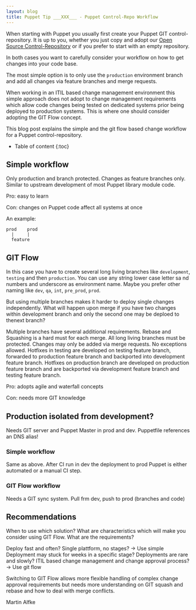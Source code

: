 ```yaml
---
layout: blog
title: Puppet Tip ___XXX___ - Puppet Control-Repo Workflow
---
```


When starting with Puppet you usually first create your Puppet GIT control-repository.
It is up to you, whether you just copy and adopt our [Open Source Control-Repository](https://github.com/example42/psick) or if you prefer to start with an empty repository.

In both cases you want to carefully consider your workflow on how to get changes into your code base.

The most simple option is to only use the `production` environment branch and add all changes via feature branches and merge requests.

When working in an ITIL based change management environment this simple approach does not adopt to change management requirements which allow code changes being tested on dedicated systems prior being deployed to production systems.
This is where one should consider adopting the GIT Flow concept. 

This blog post explains the simple and the git flow based change workflow for a Puppet control-repository.

* Table of content
{:toc}

## Simple workflow

Only production and branch protected.
Changes as feature branches only.
Similar to upstream development of most Puppet library module code.

Pro:
easy to learn

Con:
changes on Puppet code affect all systems at once

An example:

    prod    prod
      |     |
      feature

## GIT Flow

In this case you have to create several long living branches like `development`, `testing` and then `production`. You can use any string lower case letter sa nd numbers and underscore as environment name. Maybe you prefer other naming like `dev`, `qa`, `int`, `pre_prod`, `prod`.

But using multiple branches makes it harder to deploy single changes independently. What will happen upon merge if you have two changes within development branch and only the second one may be deploed to thenext branch?

Multiple branches have several additional requirements.
Rebase and Squashing is a hard must for each merge.
All long living branches must be protected. Changes may only be added via merge requests. No exceptions allowed.
Hotfixes in testing are developed on testing feature branch, forwarded to production feature branch and backported into development feature branch.
Hotfixes on production branch are developed on production feature branch and are backported via development feature branch and testing feature branch.

Pro:
adopts agile and waterfall concepts

Con:
needs more GIT knowledge

## Production isolated from development?

Needs GIT server and Puppet Master in prod and dev.
Puppetfile references an DNS alias!

### Simple workflow

Same as above.
After CI run in dev the deployment to prod Puppet is either automated or a manual CI step.

### GIT Flow workflow

Needs a GIT sync system.
Pull frm dev, push to prod (branches and code)

## Recommendations

When to use which solution?
What are characteristics which will make you consider using GIT Flow. What are the requirements?

Deploy fast and often? Single plattform, no stages? -> Use simple
Deployment may stuck for weeks in a specific stage? Deployments are rare and slowly? ITIL based change management and change approval process? -> Use git flow

Switching to GIT Flow allows more flexible handling of complex change approval requirements but needs more understanding on GIT squash and rebase and how to deal with merge conflicts.

Martin Alfke

